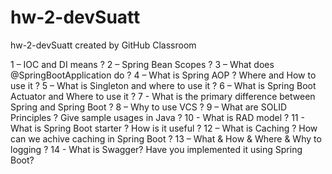 # hw-2-devSuatt
hw-2-devSuatt created by GitHub Classroom

1 – IOC and DI means ?
2 – Spring Bean Scopes ?
3 – What does @SpringBootApplication do ?
4 – What is Spring AOP ? Where and How to use it ?
5 – What is Singleton and where to use it ?
6 – What is Spring Boot Actuator and Where to use it ?
7 - What is the primary difference between Spring and Spring Boot ?
8 – Why to use VCS ?
9 – What are SOLID Principles ? Give sample usages in Java ?
10 - What is RAD model ?
11 - What is Spring Boot starter ? How is it useful ?
12 – What is Caching ? How can we achive caching in Spring Boot ?
13 – What & How & Where & Why to logging ?
14 - What is Swagger? Have you implemented it using Spring Boot?

